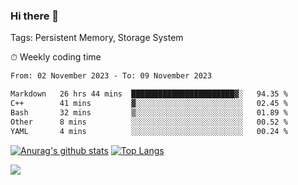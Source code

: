 ### Hi there 👋

Tags: Persistent Memory, Storage System

<!--

[![Anurag's github stats](https://github-readme-stats.vercel.app/api?username=wwyf)](https://github.com/anuraghazra/github-readme-stats)

[![Anurag's github stats](https://github-readme-stats.vercel.app/api?username=wwyf&count_private=true)](https://github.com/anuraghazra/github-readme-stats)


[![Top Langs](https://github-readme-stats.vercel.app/api/top-langs/?username=wwyf&count_private=true&&hide=jupyter%20notebook,html)](https://github.com/anuraghazra/github-readme-stats)



-->


⏱ Weekly coding time

<!--START_SECTION:waka-->

```txt
From: 02 November 2023 - To: 09 November 2023

Markdown   26 hrs 44 mins  ███████████████████████▓░   94.35 %
C++        41 mins         ▓░░░░░░░░░░░░░░░░░░░░░░░░   02.45 %
Bash       32 mins         ▒░░░░░░░░░░░░░░░░░░░░░░░░   01.89 %
Other      8 mins          ░░░░░░░░░░░░░░░░░░░░░░░░░   00.52 %
YAML       4 mins          ░░░░░░░░░░░░░░░░░░░░░░░░░   00.24 %
```

<!--END_SECTION:waka-->



[![Anurag's github stats](https://github-readme-stats.vercel.app/api?username=wwyf&count_private=true&show_icons=true&hide_border=true)](https://github.com/anuraghazra/github-readme-stats) [![Top Langs](https://github-readme-stats.vercel.app/api/top-langs/?username=wwyf&count_private=true&hide=jupyter%20notebook,html,OpenEdge%20ABL&langs_count=10&layout=compact&hide_border=true)](https://github.com/anuraghazra/github-readme-stats)

<!--

[![willianrod's wakatime stats](https://github-readme-stats.vercel.app/api/wakatime?username=wwyf)](https://github.com/anuraghazra/github-readme-stats)


-->

![](https://hit.yhype.me/github/profile?user_id=23121291)
